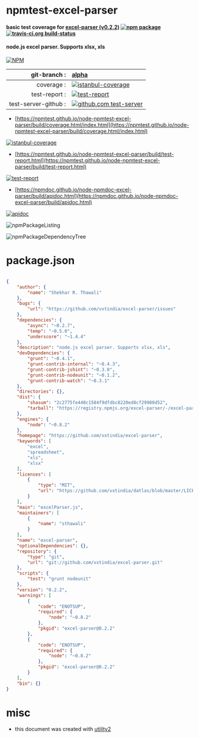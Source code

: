 # npmtest-excel-parser

#### basic test coverage for  [excel-parser (v0.2.2)](https://github.com/vxtindia/excel-parser)  [![npm package](https://img.shields.io/npm/v/npmtest-excel-parser.svg?style=flat-square)](https://www.npmjs.org/package/npmtest-excel-parser) [![travis-ci.org build-status](https://api.travis-ci.org/npmtest/node-npmtest-excel-parser.svg)](https://travis-ci.org/npmtest/node-npmtest-excel-parser)

#### node.js excel parser. Supports xlsx, xls

[![NPM](https://nodei.co/npm/excel-parser.png?downloads=true&downloadRank=true&stars=true)](https://www.npmjs.com/package/excel-parser)

| git-branch : | [alpha](https://github.com/npmtest/node-npmtest-excel-parser/tree/alpha)|
|--:|:--|
| coverage : | [![istanbul-coverage](https://npmtest.github.io/node-npmtest-excel-parser/build/coverage.badge.svg)](https://npmtest.github.io/node-npmtest-excel-parser/build/coverage.html/index.html)|
| test-report : | [![test-report](https://npmtest.github.io/node-npmtest-excel-parser/build/test-report.badge.svg)](https://npmtest.github.io/node-npmtest-excel-parser/build/test-report.html)|
| test-server-github : | [![github.com test-server](https://npmtest.github.io/node-npmtest-excel-parser/GitHub-Mark-32px.png)](https://npmtest.github.io/node-npmtest-excel-parser/build/app/index.html) | | build-artifacts : | [![build-artifacts](https://npmtest.github.io/node-npmtest-excel-parser/glyphicons_144_folder_open.png)](https://github.com/npmtest/node-npmtest-excel-parser/tree/gh-pages/build)|

- [https://npmtest.github.io/node-npmtest-excel-parser/build/coverage.html/index.html](https://npmtest.github.io/node-npmtest-excel-parser/build/coverage.html/index.html)

[![istanbul-coverage](https://npmtest.github.io/node-npmtest-excel-parser/build/screenCapture.buildCi.browser.%252Ftmp%252Fbuild%252Fcoverage.lib.html.png)](https://npmtest.github.io/node-npmtest-excel-parser/build/coverage.html/index.html)

- [https://npmtest.github.io/node-npmtest-excel-parser/build/test-report.html](https://npmtest.github.io/node-npmtest-excel-parser/build/test-report.html)

[![test-report](https://npmtest.github.io/node-npmtest-excel-parser/build/screenCapture.buildCi.browser.%252Ftmp%252Fbuild%252Ftest-report.html.png)](https://npmtest.github.io/node-npmtest-excel-parser/build/test-report.html)

- [https://npmdoc.github.io/node-npmdoc-excel-parser/build/apidoc.html](https://npmdoc.github.io/node-npmdoc-excel-parser/build/apidoc.html)

[![apidoc](https://npmdoc.github.io/node-npmdoc-excel-parser/build/screenCapture.buildCi.browser.%252Ftmp%252Fbuild%252Fapidoc.html.png)](https://npmdoc.github.io/node-npmdoc-excel-parser/build/apidoc.html)

![npmPackageListing](https://npmtest.github.io/node-npmtest-excel-parser/build/screenCapture.npmPackageListing.svg)

![npmPackageDependencyTree](https://npmtest.github.io/node-npmtest-excel-parser/build/screenCapture.npmPackageDependencyTree.svg)



# package.json

```json

{
    "author": {
        "name": "Shekhar R. Thawali"
    },
    "bugs": {
        "url": "https://github.com/vxtindia/excel-parser/issues"
    },
    "dependencies": {
        "async": "~0.2.7",
        "temp": "~0.5.0",
        "underscore": "~1.4.4"
    },
    "description": "node.js excel parser. Supports xlsx, xls",
    "devDependencies": {
        "grunt": "~0.4.1",
        "grunt-contrib-internal": "~0.4.3",
        "grunt-contrib-jshint": "~0.3.0",
        "grunt-contrib-nodeunit": "~0.1.2",
        "grunt-contrib-watch": "~0.3.1"
    },
    "directories": {},
    "dist": {
        "shasum": "2c2775fe440c1584f9dfdbc8220ed8cf29980d52",
        "tarball": "https://registry.npmjs.org/excel-parser/-/excel-parser-0.2.2.tgz"
    },
    "engines": {
        "node": "~0.8.2"
    },
    "homepage": "https://github.com/vxtindia/excel-parser",
    "keywords": [
        "excel",
        "spreadsheet",
        "xls",
        "xlsx"
    ],
    "licenses": [
        {
            "type": "MIT",
            "url": "https://github.com/vxtindia/datlas/blob/master/LICENSE-MIT"
        }
    ],
    "main": "excelParser.js",
    "maintainers": [
        {
            "name": "sthawali"
        }
    ],
    "name": "excel-parser",
    "optionalDependencies": {},
    "repository": {
        "type": "git",
        "url": "git://github.com/vxtindia/excel-parser.git"
    },
    "scripts": {
        "test": "grunt nodeunit"
    },
    "version": "0.2.2",
    "warnings": [
        {
            "code": "ENOTSUP",
            "required": {
                "node": "~0.8.2"
            },
            "pkgid": "excel-parser@0.2.2"
        },
        {
            "code": "ENOTSUP",
            "required": {
                "node": "~0.8.2"
            },
            "pkgid": "excel-parser@0.2.2"
        }
    ],
    "bin": {}
}
```



# misc
- this document was created with [utility2](https://github.com/kaizhu256/node-utility2)

